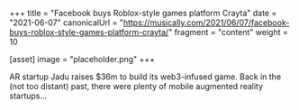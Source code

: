 +++
title = "Facebook buys Roblox-style games platform Crayta"
date = "2021-06-07"
canonicalUrl = "https://musically.com/2021/06/07/facebook-buys-roblox-style-games-platform-crayta/"
fragment = "content"
weight = 10

[asset]
    image = "placeholder.png"
+++

AR startup Jadu raises $36m to build its web3-infused game. Back in the 
(not too distant) past, there were plenty of mobile augmented reality 
startups...
